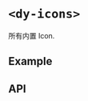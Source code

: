 # `<dy-icons>`

所有内置 Icon.

## Example

<gbp-example
  name="dy-icons"
  props='{"style": "width: 100%;"}'
  src="https://jspm.dev/duoyun-ui/elements/icons"></gbp-example>

## API

<gbp-api src="/src/elements/icons.ts"></gbp-api>
